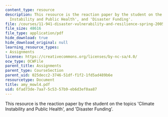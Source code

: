 ```yaml
---
content_type: resource
description: This resource is the reaction paper by the student on the topics 'Climate
  Instability and Public Health', and 'Disaster Funding'.
file: /courses/11-941-disaster-vulnerability-and-resilience-spring-2005/6fad73de7aa75c5357b9eb6d3ef0aa87_amy_mowl4.pdf
file_size: 48616
file_type: application/pdf
hide_download: true
hide_download_original: null
learning_resource_types:
- Assignments
license: https://creativecommons.org/licenses/by-nc-sa/4.0/
ocw_type: OCWFile
parent_title: Assignments
parent_type: CourseSection
parent_uid: 025decc2-3746-51df-f1f2-1fd5ad489b6e
resourcetype: Document
title: amy_mowl4.pdf
uid: 6fad73de-7aa7-5c53-57b9-eb6d3ef0aa87
---
```

This resource is the reaction paper by the student on the topics 'Climate Instability and Public Health', and 'Disaster Funding'.